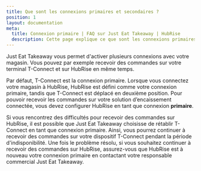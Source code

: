 ```yaml
---
title: Que sont les connexions primaires et secondaires ?
position: 1
layout: documentation
meta:
  title: Connexion primaire | FAQ sur Just Eat Takeaway | HubRise
  description: Cette page explique ce que sont les connexions primaires et secondaires dans Just Eat Takeaway. Comment résoudre les problèmes résultant d'une configuration erronée.
---
```


Just Eat Takeaway vous permet d'activer plusieurs connexions avec votre magasin. Vous pouvez par exemple recevoir des commandes sur votre terminal T-Connect et sur HubRise en même temps.

Par défaut, T-Connect est la connexion primaire. Lorsque vous connectez votre magasin à HubRise, HubRise est défini comme votre connexion primaire, tandis que T-Connect est déplacé en deuxième position. Pour pouvoir recevoir les commandes sur votre solution d’encaissement connectée, vous devez configurer HubRise en tant que connexion **primaire**.

Si vous rencontrez des difficultés pour recevoir des commandes sur HubRise, il est possible que Just Eat Takeaway choisisse de rétablir T-Connect en tant que connexion primaire. Ainsi, vous pourrez continuer à recevoir des commandes sur votre dispositif T-Connect pendant la période d'indisponibilité. Une fois le problème résolu, si vous souhaitez continuer à recevoir des commandes sur HubRise, assurez-vous que HubRise est à nouveau votre connexion primaire en contactant votre responsable commercial Just Eat Takeaway.
